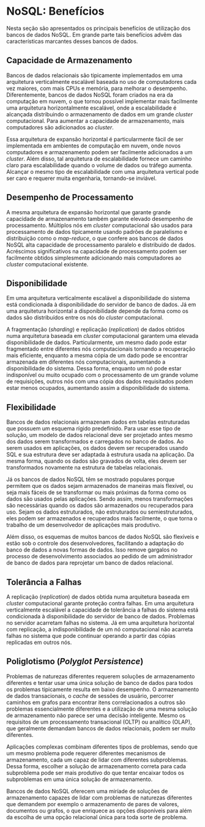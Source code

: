 # NoSQL: Benefícios

Nesta seção são apresentados os principais benefícios de utilização dos bancos de dados NoSQL. Em grande parte tais benefícios advêm das características marcantes desses bancos de dados.


## Capacidade de Armazenamento

Bancos de dados relacionais são tipicamente implementados em uma arquitetura verticalmente escalável baseada no uso de computadores cada vez maiores, com mais CPUs e memória, para melhorar o desempenho. Diferentemente, bancos de dados NoSQL foram criados na era da computação em nuvem, o que tornou possível implementar mais facilmente uma arquitetura horizontalmente escalável, onde a escalabilidade é alcançada distribuindo o armazenamento de dados em um grande *cluster* computacional. Para aumentar a capacidade de armazenamento, mais computadores são adicionados ao *cluster*.

Essa arquitetura de expansão horizontal é particularmente fácil de ser implementada em ambientes de computação em nuvem, onde novos computadores e armazenamento podem ser facilmente adicionados a um *cluster*. Além disso, tal arquitetura de escalabilidade fornece um caminho claro para escalabilidade quando o volume de dados ou tráfego aumenta. Alcançar o mesmo tipo de escalabilidade com uma arquitetura vertical pode ser caro e requerer muita engenharia, tornando-se inviável.

## Desempenho de Processamento

A mesma arquitetura de expansão horizontal que garante grande capacidade de armazenamento também garante elevado desempenho de processamento. Múltiplos nós em *cluster* computacional são usados para processamento de dados tipicamente usando padrões de paralelismo e distribuição como o *map-reduce*, o que confere aos bancos de dados NoSQL alta capacidade de processamento paralelo e distribuído de dados. Acréscimos significativos na capacidade de processamento podem ser facilmente obtidos simplesmente adicionando mais computadores ao *cluster* computacional existente.


## Disponibilidade

Em uma arquitetura verticalmente escalável a disponibilidade do sistema está condicionada à disponibilidade do servidor de banco de dados. Já em uma arquitetura horizontal a disponibilidade depende da forma como os dados são distribuídos entre os nós do *cluster* computacional.

A fragmentação (*sharding*) e replicação (*replication*) de dados obtidos numa arquitetura baseada em *cluster* computacional garantem uma elevada disponibilidade de dados. Particularmente, um mesmo dado pode estar fragmentado entre diferentes nós computacionais tornando a recuperação mais eficiente, enquanto a mesma cópia de um dado pode se encontrar armazenada em diferentes nós computacionais, aumentando a disponibilidade do sistema. Dessa forma, enquanto um nó pode estar indisponível ou muito ocupado com o processamento de um grande volume de requisições, outros nós com uma cópia dos dados requisitados podem estar menos ocupados, aumentando assim a disponibilidade do sistema.

## Flexibilidade

Bancos de dados relacionais armazenam dados em tabelas estruturadas que possuem um esquema rígido predefinido. Para usar esse tipo de solução, um modelo de dados relacional deve ser projetado antes mesmo dos dados serem transformados e carregados no banco de dados. Ao serem usados ​​em aplicações, os dados devem ser recuperados usando SQL e sua estrutura deve ser adaptada à estrutura usada na aplicação. Da mesma forma, quando os dados são gravados de volta, eles devem ser transformados novamente na estrutura de tabelas relacionais.

Já os bancos de dados NoSQL têm se mostrado populares porque permitem que os dados sejam armazenados de maneiras mais flexível, ou seja mais fáceis de se transformar ou mais próximas da forma como os dados são usados pelas aplicações. Sendo assim, menos transformações são necessárias quando os dados são armazenados ou recuperados para uso. Sejam os dados estruturados, não estruturados ou semiestruturados, eles podem ser armazenados e recuperados mais facilmente, o que torna o trabalho de um desenvolvedor de aplicações mais produtivo.

Além disso, os esquemas de muitos bancos de dados NoSQL são flexíveis e estão sob o controle dos desenvolvedores, facilitando a adaptação do banco de dados a novas formas de dados. Isso remove gargalos no processo de desenvolvimento associados ao pedido de um administrador de banco de dados para reprojetar um banco de dados relacional.

## Tolerância a Falhas

A replicação (*replication*) de dados obtida numa arquitetura baseada em *cluster* computacional garante proteção contra falhas. Em uma arquitetura verticalmente escalável a capacidade de tolerância a falhas do sistema está condicionada à disponibilidade do servidor de banco de dados. Problemas no servidor acarretam falhas no sistema.
Já em uma arquitetura horizontal com replicação, a indisponibilidade de um nó computacional não acarreta falhas no sistema que pode continuar operando a partir das cópias replicadas em outros nós.


## Poliglotismo (*Polyglot Persistence*)

Problemas de naturezas diferentes requerem soluções de armazenamento diferentes e tentar usar uma única solução de banco de dados para todos os problemas tipicamente resulta em baixo desempenho. O armazenamento de dados transacionais, o *cache*
de sessões de usuário, percorrer caminhos em grafos para encontrar itens correlacionados a outros são
problemas essencialmente diferentes e a utilização de uma mesma solução de armazenamento não parece ser uma decisão inteligente. Mesmo os requisitos de um processamento transacional (OLTP) ou analítico (OLAP), que geralmente demandam bancos de dados relacionais, podem ser muito diferentes.

Aplicações complexas combinam diferentes tipos de problemas, sendo que um mesmo problema pode requerer diferentes mecanismos de armazenamento, cada um capaz de lidar com diferentes subproblemas. Dessa forma, escolher a solução de armazenamento correta para cada subproblema pode ser mais produtivo do que tentar encaixar todos os subproblemas em uma única solução de armazenamento.

Bancos de dados NoSQL oferecem uma miríade de soluções de armazenamento capazes de lidar com problemas de naturezas diferentes que demandem por exemplo o armazenamento de pares de valores, documentos ou grafos, o que enriquece as opções disponíveis para além da escolha de uma opção relacional única para toda sorte de problema.
